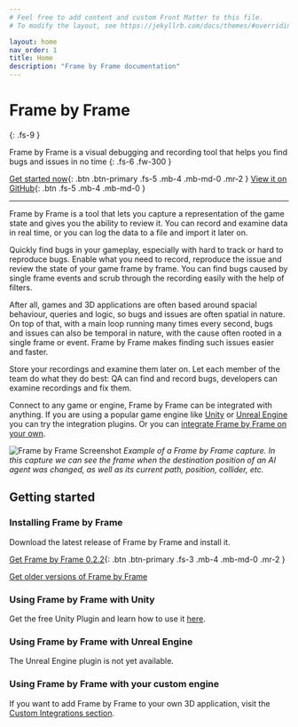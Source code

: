 ```yaml
---
# Feel free to add content and custom Front Matter to this file.
# To modify the layout, see https://jekyllrb.com/docs/themes/#overriding-theme-defaults

layout: home
nav_order: 1
title: Home
description: "Frame by Frame documentation"
---
```


# Frame by Frame
{: .fs-9 }

Frame by Frame is a visual debugging and recording tool that helps you find bugs and issues in no time
{: .fs-6 .fw-300 }

[Get started now](#getting-started){: .btn .btn-primary .fs-5 .mb-4 .mb-md-0 .mr-2 } [View it on GitHub](https://github.com/XDargu/FrameByFrame){: .btn .fs-5 .mb-4 .mb-md-0 }

---

Frame by Frame is a tool that lets you capture a representation of the game state and gives you the ability to review it. You can record and examine data in real time, or you can log the data to a file and import it later on.

Quickly find bugs in your gameplay, especially with hard to track or hard to reproduce bugs. Enable what you need to record, reproduce the issue and review the state of your game frame by frame. You can find bugs caused by single frame events and scrub through the recording easily with the help of filters.

After all, games and 3D applications are often based around spacial behaviour, queries and logic, so bugs and issues are often spatial in nature. On top of that, with a main loop running many times every second, bugs and issues can also be temporal in nature, with the cause often rooted in a single frame or event. Frame by Frame makes finding such issues easier and faster.

Store your recordings and examine them later on. Let each member of the team do what they do best: QA can find and record bugs, developers can examine recordings and fix them.

Connect to any game or engine, Frame by Frame can be integrated with anything. If you are using a popular game engine like [Unity](/FrameByFrame/Unity) or [Unreal Engine](/FrameByFrame/Unity) you can try the integration plugins. Or you can [integrate Frame by Frame on your own](/FrameByFrame/custom-integrations/).

![Frame by Frame Screenshot](/FrameByFrame/assets/images/screenshots/ExampleScreen.png)
*Example of a Frame by Frame capture. In this capture we can see the frame when the destination position of an AI agent was changed, as well as its current path, position, collider, etc.*

## Getting started

### Installing Frame by Frame
Download the latest release of Frame by Frame and install it.

[Get Frame by Frame 0.2.2](https://github.com/XDargu/FrameByFrame/releases/tag/v0.2.2){: .btn .btn-primary .fs-3 .mb-4 .mb-md-0 .mr-2 }

[Get older versions of Frame by Frame](https://github.com/XDargu/FrameByFrame/releases)

### Using Frame by Frame with Unity
Get the free Unity Plugin and learn how to use it [here](/FrameByFrame/unity/).

### Using Frame by Frame with Unreal Engine
The Unreal Engine plugin is not yet available.

### Using Frame by Frame with your custom engine
If you want to add Frame by Frame to your own 3D application, visit the [Custom Integrations section](/FrameByFrame/custom-integrations).